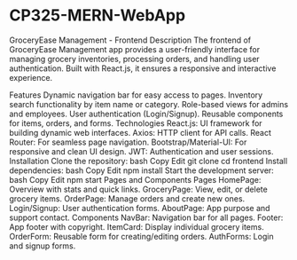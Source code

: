 # CP325-MERN-WebApp

GroceryEase Management - Frontend
Description
The frontend of GroceryEase Management app provides a user-friendly interface for managing grocery inventories, processing orders, and handling user authentication. Built with React.js, it ensures a responsive and interactive experience.

Features
Dynamic navigation bar for easy access to pages.
Inventory search functionality by item name or category.
Role-based views for admins and employees.
User authentication (Login/Signup).
Reusable components for items, orders, and forms.
Technologies
React.js: UI framework for building dynamic web interfaces.
Axios: HTTP client for API calls.
React Router: For seamless page navigation.
Bootstrap/Material-UI: For responsive and clean UI design.
JWT: Authentication and user sessions.
Installation
Clone the repository:
bash
Copy
Edit
git clone <repository-url>
cd frontend
Install dependencies:
bash
Copy
Edit
npm install
Start the development server:
bash
Copy
Edit
npm start
Pages and Components
Pages
HomePage: Overview with stats and quick links.
GroceryPage: View, edit, or delete grocery items.
OrderPage: Manage orders and create new ones.
Login/Signup: User authentication forms.
AboutPage: App purpose and support contact.
Components
NavBar: Navigation bar for all pages.
Footer: App footer with copyright.
ItemCard: Display individual grocery items.
OrderForm: Reusable form for creating/editing orders.
AuthForms: Login and signup forms.
